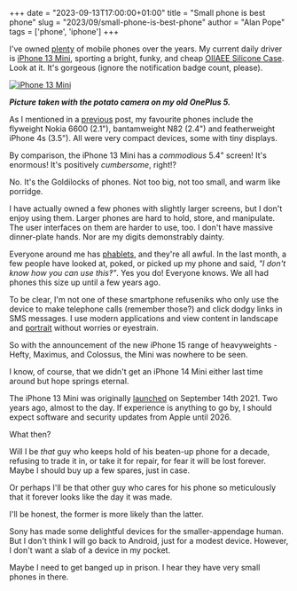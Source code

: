 +++
date = "2023-09-13T17:00:00+01:00"
title = "Small phone is best phone"
slug = "2023/09/small-phone-is-best-phone"
author = "Alan Pope"
tags = ['phone', 'iphone']
+++

I've owned [plenty](/blog/2023/09/every-cellphone-i-have-owned) of mobile phones over the years. My current daily driver is [iPhone 13 Mini](https://www.apple.com/uk/shop/buy-iphone/iphone-13), sporting a bright, funky, and cheap [OIIAEE Silicone Case](https://geni.us/oAKn0). Look at it. It's gorgeous (ignore the notification badge count, please).

[![iPhone 13 Mini](/images/2023-09-13/iphone13mini.jpg)](/images/2023-09-13/iphone13mini.jpg)

___Picture taken with the potato camera on my old OnePlus 5.___

As I mentioned in a [previous](/blog/2023/09/every-cellphone-i-have-owned) post, my favourite phones include the flyweight Nokia 6600 (2.1"), bantamweight N82 (2.4") and featherweight iPhone 4s (3.5"). All were very compact devices, some with tiny displays. 

By comparison, the iPhone 13 Mini has a *commodious* 5.4" screen! It's enormous! It's positively *cumbersome*, right!?

No. It's the Goldilocks of phones. Not too big, not too small, and warm like porridge.

I have actually owned a few phones with slightly larger screens, but I don't enjoy using them. Larger phones are hard to hold, store, and manipulate. The user interfaces on them are harder to use, too. I don't have massive dinner-plate hands. Nor are my digits demonstrably dainty. 

Everyone around me has [phablets](https://en.wikipedia.org/wiki/Phablet), and they're all awful. In the last month, a few people have looked at, poked, or picked up my phone and said, *"I don't know how you can use this‽"*. Yes you do! Everyone knows. We all had phones this size up until a few years ago. 

To be clear, I'm not one of these smartphone refuseniks who only use the device to make telephone calls (remember those?) and click dodgy links in SMS messages. I use modern applications and view content in landscape and [portrait](https://youtu.be/f2picMQC-9E?si=vQ6ToAM-5fjCRX6R) without worries or eyestrain.

So with the announcement of the new iPhone 15 range of heavyweights - Hefty, Maximus, and Colossus, the Mini was nowhere to be seen.

I know, of course, that we didn't get an iPhone 14 Mini either last time around but hope springs eternal.

The iPhone 13 Mini was originally [launched](https://www.apple.com/uk/newsroom/2021/09/apple-introduces-iphone-13-and-iphone-13-mini/) on September 14th 2021. Two years ago, almost to the day. If experience is anything to go by, I should expect software and security updates from Apple until 2026.

What then? 

Will I be *that* guy who keeps hold of his beaten-up phone for a decade, refusing to trade it in, or take it for repair, for fear it will be lost forever. Maybe I should buy up a few spares, just in case. 

Or perhaps I'll be that other guy who cares for his phone so meticulously that it forever looks like the day it was made.

I'll be honest, the former is more likely than the latter.

Sony has made some delightful devices for the smaller-appendage human. But I don't think I will go back to Android, just for a modest device. However, I don't want a slab of a device in my pocket.

Maybe I need to get banged up in prison. I hear they have very small phones in there.